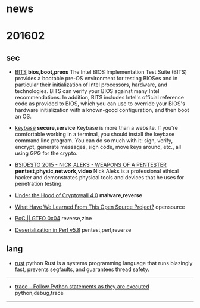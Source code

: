 # news

# 201602

## sec

+ [BITS](http://biosbits.org/)
  __bios,boot,preos__
  The Intel BIOS Implementation Test Suite (BITS) provides a bootable pre-OS environment for testing BIOSes and in particular their initialization of Intel processors, hardware, and technologies. BITS can verify your BIOS against many Intel recommendations. In addition, BITS includes Intel's official reference code as provided to BIOS, which you can use to override your BIOS's hardware initialization with a known-good configuration, and then boot an OS.

+ [keybase](https://keybase.io/)
  __secure,service__
  Keybase is more than a website. If you're comfortable working in a terminal, you should install the keybase command line program. You can do so much with it: sign, verify, encrypt, generate messages, sign code, move keys around, etc., all using GPG for the crypto.

+ [BSIDESTO 2015 - NICK ALEKS - WEAPONS OF A PENTESTER](https://www.youtube.com/watch?v=lDvf4ScWbcQ)
  __pentest,physic,network,video__
  Nick Aleks is a professional ethical hacker and demonstrates physical tools and devices that he uses for penetration testing.

+ [Under the Hood of Cryptowall 4.0](http://www.tripwire.com/state-of-security/security-awareness/under-the-hood-of-cryptowall-4-0/)
  __malware,reverse__

+ [What Have We Learned From This Open Source Project?](http://taskwarrior.org/docs/advice.html) 
  opensource

+ [PoC || GTFO 0x04](https://archive.org/stream/pocorgtfo04/pocorgtfo04_djvu.txt)
  reverse,zine

+ [Deserialization in Perl v5.8](http://www.agarri.fr/kom/archives/2016/02/06/deserialization_in_perl_v5_8/index.html)      pentest,perl,reverse

## lang

+ [rust](https://www.rust-lang.org)
  python
  Rust is a systems programming language that runs blazingly fast, prevents segfaults, and guarantees thread safety. 
---

+ [trace – Follow Python statements as they are executed](https://pymotw.com/2/trace/)
  python,debug,trace
---
